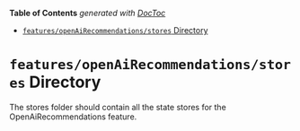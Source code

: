 <!-- START doctoc generated TOC please keep comment here to allow auto update -->
<!-- DON'T EDIT THIS SECTION, INSTEAD RE-RUN doctoc TO UPDATE -->

**Table of Contents** _generated with [DocToc](https://github.com/thlorenz/doctoc)_

- [`features/openAiRecommendations/stores` Directory](#featuresopenairecommendationsstores-directory)

<!-- END doctoc generated TOC please keep comment here to allow auto update -->

# `features/openAiRecommendations/stores` Directory

The stores folder should contain all the state stores for the OpenAiRecommendations feature.
